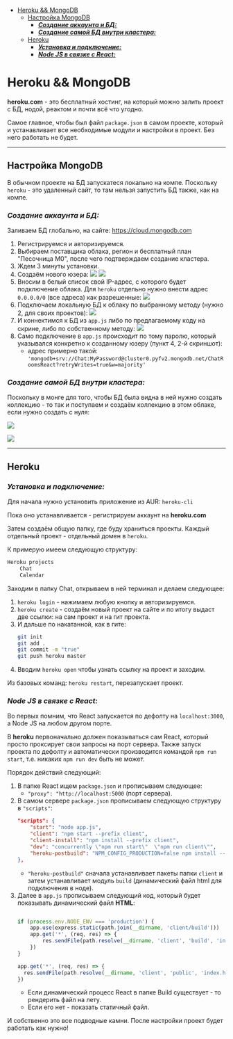 
- [Heroku && MongoDB](#heroku--mongodb)
  - [Настройка MongoDB](#настройка-mongodb)
    - [***Создание аккаунта и БД:***](#создание-аккаунта-и-бд)
    - [***Создание самой БД внутри кластера:***](#создание-самой-бд-внутри-кластера)
  - [Heroku](#heroku)
    - [***Установка и подключение:***](#установка-и-подключение)
    - [***Node JS в связке с React:***](#node-js-в-связке-с-react)

# Heroku && MongoDB


**heroku.com** - это бесплатный хостинг, на который можно залить проект с БД, нодой, реактом и почти всё что угодно. 

Самое главное, чтобы был файл `package.json` в самом проекте, который и устанавливает все необходимые модули и настройки в проект. Без него работать не будет.
***

## Настройка MongoDB

В обычном проекте на БД запускатеся локально на компе. Поскольку `heroku` - это удаленный сайт, то там нельзя запустить БД также, как на компе.

### ***Создание аккаунта и БД:***
Заливаем БД глобально, на сайте: https://cloud.mongodb.com

1. Регистрируемся и авторизируемся. 
2. Выбираем поставщика облака, регион и бесплатный план "Песочница M0", после чего подтверждаем создание кластера.
3. Ждем 3 минуты установки.
4. Создаём нового юзера:
![](image/photo_2021-05-06_16-27-55.jpg)
![](/image/photo_2021-05-06_16-27-30.jpg)
5. Вносим в белый список свой IP-адрес, с которого будет подключение облака. Для `heroku` отдельно нужно внести адрес `0.0.0.0/0` (все адреса) как разрешенные:
![](image/photo_2021-05-06_16-29-39.jpg)
6. Подключаем локальную БД к облаку по выбранному методу (нужно 2, для своих проектов):
![](/image/photo_2021-05-06_16-33-23.jpg)
7. И коннектимся к БД из `app.js` либо по предлагаемому коду на скрине, либо по собственному методу:
![](image/photo_2021-05-06_16-43-30.jpg)
8. Само подключение в `app.js` происходит по тому паролю, который указывался конкретно к созданному юзеру (пункт 4, 2-й скриншот): 
    * адрес примерно такой: `'mongodb+srv://Chat:MyPassword@cluster0.pyfv2.mongodb.net/ChatRoomsReact?retryWrites=true&w=majority'`


### ***Создание самой БД внутри кластера:***

Поскольку в монге для того, чтобы БД была видна в ней нужно создать коллекцию - то так и поступаем и создаём коллекцию в этом облаке, если нужно создать с нуля:

![](image/photo_2021-05-06_16-51-19.jpg)

![](image/photo_2021-05-06_16-54-50.jpg)
***

## Heroku 


### ***Установка и подключение:***
Для начала нужно установить приложение из AUR: `heroku-cli`

Пока оно устанавливается - регистрируем аккаунт на **heroku.com**

Затем создаём общую папку, где буду храниться проекты. Каждый отдельный проект - отдельный домен в `heroku`.

К примерую имеем следующую структуру:

```bash
Heroku projects
    Chat
    Calendar
```

Заходим в папку Chat, открываем в ней терминал и делаем следующее:

1. `heroku login` - нажимаем любую кнопку и авторизируемся.
2. `heroku create` - создаём новый проект на сайте и по итогу выдаст две ссылки: на сам проект и на гит проекта.
3. И дальше по накатанной, как в гите: 
    ```bash
   git init
   git add .
   git commit -m "true"
   git push heroku master
   ```
4. Вводим `heroku open` чтобы узнать ссылку на проект и заходим.


Из базовых команд: `heroku restart`, перезапускает проект. 

### ***Node JS в связке с React:***

Во первых помним, что React запускается по дефолту на `localhost:3000`, а Node JS на любом другом порте. 

В **heroku** первоначально должен показываться сам React, который просто проксирует свои запросы на порт сервера. Также запуск проекта по дефолту и автоматически производится командой `npm run start`, т.е. никаких `npm run dev` быть не может.

Порядок действий следующий:
1. В папке React ищем `package.json` и прописываем следующее: 
    * `"proxy": "http://localhost:5000` (порт сервера).
2. В самом сервере `package.json` прописываем следующую структуру в `"scripts"`:
    ```json
    "scripts": {
        "start": "node app.js",
        "client": "npm start --prefix client",
        "client-install": "npm install --prefix client",
        "dev": "concurrently \"npm run start\"  \"npm run client\"",
        "heroku-postbuild": "NPM_CONFIG_PRODUCTION=false npm install --prefix client && npm run build --prefix client "
    },
    ```
    * `"heroku-postbuild"` сначала устанавливает пакеты папки `client` и затем устанавливает модуль `build` (динамический файл html для подключения в ноде).
3. Далее в `app.js` прописываем следующий код, который будет показывать динамический файл **HTML**:
    ```js

    if (process.env.NODE_ENV === 'production') {
        app.use(express.static(path.join(__dirname, 'client/build')))
        app.get('*', (req, res) => {
            res.sendFile(path.resolve(__dirname, 'client', 'build', 'index.html'))
        })
    }

    app.get('*', (req, res) => {
      res.sendFile(path.resolve(__dirname, 'client', 'public', 'index.html'))
    })
    ```
    * Если динамический процесс React в папке Build существует - то рендерить файл на лету.
    * Если его нет - показать статичный файл.

И собственно это все подводные камни. После настройки проект будет работать как нужно!